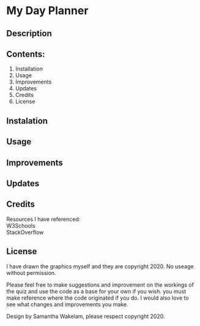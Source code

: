 # My Day Planner

## Description


## Contents: 
1. Installation 
2. Usage
3. Improvements
4. Updates
5. Credits
6. License

## Instalation



## Usage



## Improvements

## Updates 

## Credits 

Resources I have referenced:   
W3Schools  
StackOverflow   

## License 

I have drawn the graphics myself and they are copyright 2020. No useage without permission. 

Please feel free to make suggestions and improvement on the workings of the quiz and use the code as a base for your own if you wish. you must make reference where the code originated if you do. I would also love to see what changes and improvements you make.  

Design by Samantha Wakelam, please respect copyright 2020. 

 